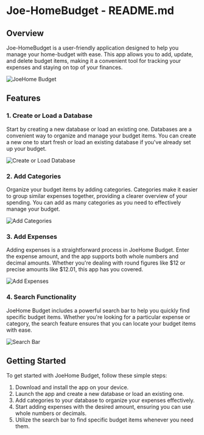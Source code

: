 # Joe-HomeBudget - README.md

## Overview

Joe-HomeBudget is a user-friendly application designed to help you manage your home-budget with ease. This app allows you to add, update, and delete budget items, making it a convenient tool for tracking your expenses and staying on top of your finances.

![JoeHome Budget](image-link-here)

## Features

### 1. Create or Load a Database

Start by creating a new database or load an existing one. Databases are a convenient way to organize and manage your budget items. You can create a new one to start fresh or load an existing database if you've already set up your budget.

![Create or Load Database](image-link-here)

### 2. Add Categories

Organize your budget items by adding categories. Categories make it easier to group similar expenses together, providing a clearer overview of your spending. You can add as many categories as you need to effectively manage your budget.

![Add Categories](image-link-here)

### 3. Add Expenses

Adding expenses is a straightforward process in JoeHome Budget. Enter the expense amount, and the app supports both whole numbers and decimal amounts. Whether you're dealing with round figures like $12 or precise amounts like $12.01, this app has you covered.

![Add Expenses](image-link-here)

### 4. Search Functionality

JoeHome Budget includes a powerful search bar to help you quickly find specific budget items. Whether you're looking for a particular expense or category, the search feature ensures that you can locate your budget items with ease.

![Search Bar](image-link-here)

## Getting Started

To get started with JoeHome Budget, follow these simple steps:

1. Download and install the app on your device.
2. Launch the app and create a new database or load an existing one.
3. Add categories to your database to organize your expenses effectively.
4. Start adding expenses with the desired amount, ensuring you can use whole numbers or decimals.
5. Utilize the search bar to find specific budget items whenever you need them.

